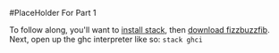 #PlaceHolder For Part 1

To follow along, you'll want to [install stack](https://github.com/commercialhaskell/stack/tree/master/doc), then [download fizzbuzzfib](https://github.com/mlitchard/fizzbuzzfib).
Next, open up the ghc interpreter like so:
`stack ghci`
